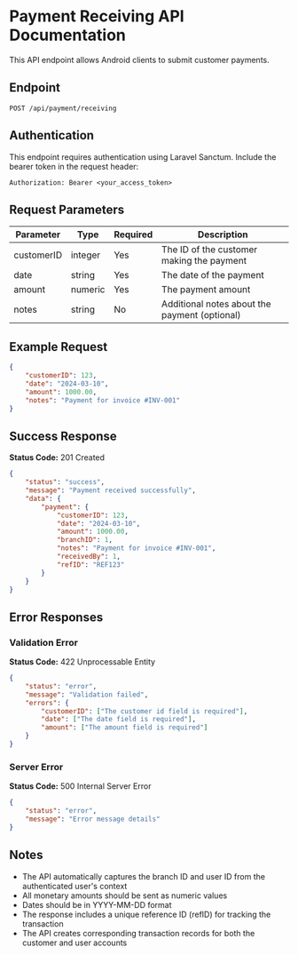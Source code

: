# Payment Receiving API Documentation

This API endpoint allows Android clients to submit customer payments.

## Endpoint

```
POST /api/payment/receiving
```

## Authentication

This endpoint requires authentication using Laravel Sanctum. Include the bearer token in the request header:

```
Authorization: Bearer <your_access_token>
```

## Request Parameters

| Parameter   | Type    | Required | Description                                     |
|-------------|---------|----------|-------------------------------------------------|
| customerID  | integer | Yes      | The ID of the customer making the payment       |
| date        | string  | Yes      | The date of the payment                        |
| amount      | numeric | Yes      | The payment amount                             |
| notes       | string  | No       | Additional notes about the payment (optional)   |

## Example Request

```json
{
    "customerID": 123,
    "date": "2024-03-10",
    "amount": 1000.00,
    "notes": "Payment for invoice #INV-001"
}
```

## Success Response

**Status Code:** 201 Created

```json
{
    "status": "success",
    "message": "Payment received successfully",
    "data": {
        "payment": {
            "customerID": 123,
            "date": "2024-03-10",
            "amount": 1000.00,
            "branchID": 1,
            "notes": "Payment for invoice #INV-001",
            "receivedBy": 1,
            "refID": "REF123"
        }
    }
}
```

## Error Responses

### Validation Error

**Status Code:** 422 Unprocessable Entity

```json
{
    "status": "error",
    "message": "Validation failed",
    "errors": {
        "customerID": ["The customer id field is required"],
        "date": ["The date field is required"],
        "amount": ["The amount field is required"]
    }
}
```

### Server Error

**Status Code:** 500 Internal Server Error

```json
{
    "status": "error",
    "message": "Error message details"
}
```

## Notes

- The API automatically captures the branch ID and user ID from the authenticated user's context
- All monetary amounts should be sent as numeric values
- Dates should be in YYYY-MM-DD format
- The response includes a unique reference ID (refID) for tracking the transaction
- The API creates corresponding transaction records for both the customer and user accounts